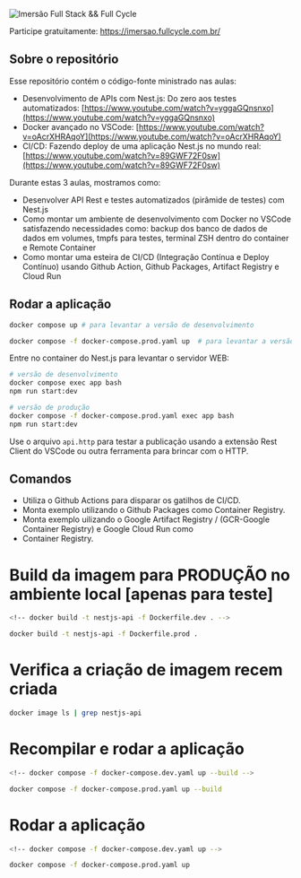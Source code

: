 ![Imersão Full Stack && Full Cycle](https://events-fullcycle.s3.amazonaws.com/events-fullcycle/static/site/img/grupo_4417.png)

Participe gratuitamente: https://imersao.fullcycle.com.br/

## Sobre o repositório

Esse repositório contém o código-fonte ministrado nas aulas:

- Desenvolvimento de APIs com Nest.js: Do zero aos testes automatizados: [https://www.youtube.com/watch?v=yggaGQnsnxo](https://www.youtube.com/watch?v=yggaGQnsnxo)
- Docker avançado no VSCode: [https://www.youtube.com/watch?v=oAcrXHRAqoY](https://www.youtube.com/watch?v=oAcrXHRAqoY)
- CI/CD: Fazendo deploy de uma aplicação Nest.js no mundo real: [https://www.youtube.com/watch?v=89GWF72F0sw](https://www.youtube.com/watch?v=89GWF72F0sw)

Durante estas 3 aulas, mostramos como:

- Desenvolver API Rest e testes automatizados (pirâmide de testes) com Nest.js
- Como montar um ambiente de desenvolvimento com Docker no VSCode satisfazendo necessidades como: backup dos banco de dados de dados em volumes, tmpfs para testes, terminal ZSH dentro do container e Remote Container
- Como montar uma esteira de CI/CD (Integração Contínua e Deploy Contínuo) usando Github Action, Github Packages, Artifact Registry e Cloud Run

## Rodar a aplicação

```bash
docker compose up # para levantar a versão de desenvolvimento
```

```bash
docker compose -f docker-compose.prod.yaml up  # para levantar a versão de produção
```

Entre no container do Nest.js para levantar o servidor WEB:

```bash
# versão de desenvolvimento
docker compose exec app bash
npm run start:dev

# versão de produção
docker compose -f docker-compose.prod.yaml exec app bash
npm run start:dev
```

Use o arquivo `api.http` para testar a publicação usando a extensão Rest Client do VSCode ou outra ferramenta para brincar com o HTTP.

## Comandos

- Utiliza o Github Actions para disparar os gatilhos de CI/CD.
- Monta exemplo utilizando o Github Packages como Container Registry.
- Monta exemplo uilizando o Google Artifact Registry / (GCR-Google Container Registry) e Google Cloud Run como
- Container Registry.

# Build da imagem para PRODUÇÃO no ambiente local [apenas para teste]

```bash
<!-- docker build -t nestjs-api -f Dockerfile.dev . -->

docker build -t nestjs-api -f Dockerfile.prod .
```

# Verifica a criação de imagem recem criada

```bash
docker image ls | grep nestjs-api
```

# Recompilar e rodar a aplicação

```bash
<!-- docker compose -f docker-compose.dev.yaml up --build -->

docker compose -f docker-compose.prod.yaml up --build
```

# Rodar a aplicação

```bash
<!-- docker compose -f docker-compose.dev.yaml up -->

docker compose -f docker-compose.prod.yaml up
```
